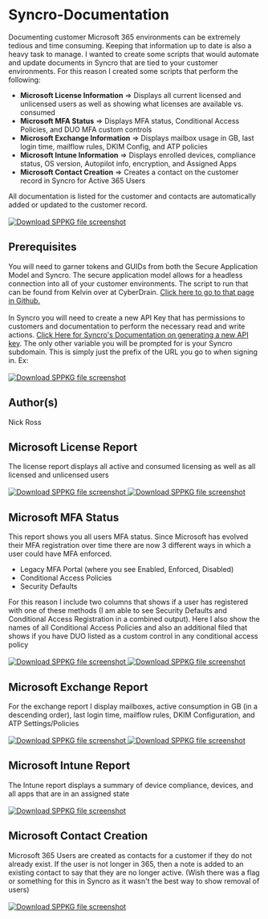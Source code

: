 # Syncro-Documentation

Documenting customer Microsoft 365 environments can be extremely tedious and time consuming. Keeping that information up to date is also a heavy task to manage. I wanted to create some scripts that would automate and update documents in Syncro that are tied to your customer environments. For this reason I created some scripts that perform the following:
<ul>
 	<li><strong>Microsoft License Information</strong> =&gt; Displays all current licensed and unlicensed users as well as showing what licenses are available vs. consumed</li>
 	<li><strong>Microsoft MFA Status</strong> =&gt; Displays MFA status, Conditional Access Policies, and DUO MFA custom controls</li>
 	<li><strong>Microsoft Exchange Information</strong> =&gt; Displays mailbox usage in GB, last login time, mailflow rules, DKIM Config, and ATP policies</li>
 	<li><strong>Microsoft Intune Information</strong> =&gt; Displays enrolled devices, compliance status, OS version, Autopilot info, encryption, and Assigned Apps</li>
 	<li><strong>Microsoft Contact Creation</strong></span> =&gt; Creates a contact on the customer record in Syncro for Active 365 Users</li>
</ul>
<div>All documentation is listed for the customer and contacts are automatically added or updated to the customer record.</div>
<br>
<a target="_blank" href="/Syncro/pic8.png">
<img src="/Syncro/pic8.png" alt="Download SPPKG file screenshot" style="max-width:100%;">
</a>

<h2>Prerequisites</h2>
You will need to garner tokens and GUIDs from both the Secure Application Model and Syncro. The secure application model allows for a headless connection into all of your customer environments. The script to run that can be found from Kelvin over at CyberDrain. <a href="https://github.com/KelvinTegelaar/SecureAppModel/blob/master/Create-SecureAppModel.ps1">Click here to go to that page in Github.</a>
<br></br>
In Syncro you will need to create a new API Key that has permissions to customers and documentation to perform the necessary read and write actions. <a href="https://help.syncromsp.com/hc/en-us/articles/360048794414-API-Tokens">Click Here for Syncro's Documentation on generating a new API key</a>. The only other variable you will be prompted for is your Syncro subdomain. This is simply just the prefix of the URL you go to when signing in. Ex:
<br></br>
<a target="_blank" href="/Syncro/pic15.png">
<img src="/Syncro/pic15.png" alt="Download SPPKG file screenshot" style="max-width:100%;">
</a>

<h2>Author(s)</h2>
Nick Ross

<h2>Microsoft License Report</h2>

The license report displays all active and consumed licensing as well as all licensed and unlicensed users
<br></br>
<a target="_blank" href="/Syncro/pic6.png">
<img src="/Syncro/pic6.png" alt="Download SPPKG file screenshot" style="max-width:100%;">
</a>
<a target="_blank" href="/Syncro/pic7.png">
<img src="/Syncro/pic7.png" alt="Download SPPKG file screenshot" style="max-width:100%;">
</a>

<h2>Microsoft MFA Status</h2>

This report shows you all users MFA status. Since Microsoft has evolved their MFA registration over time there are now 3 different ways in which a user could have MFA enforced.
<ul>
 	<li>Legacy MFA Portal (where you see Enabled, Enforced, Disabled)</li>
 	<li>Conditional Access Policies</li>
 	<li>Security Defaults</li>
</ul>
For this reason I include two columns that shows if a user has registered with one of these methods (I am able to see Security Defaults and Conditional Access Registration in a combined output). Here I also show the names of all Conditional Access Policies and also an additional filed that shows if you have DUO listed as a custom control in any conditional access policy
<br></br>
<a target="_blank" href="/Syncro/pic9.png">
<img src="/Syncro/pic9.png" alt="Download SPPKG file screenshot" style="max-width:100%;">
</a>
<a target="_blank" href="/Syncro/pic10.png">
<img src="/Syncro/pic10.png" alt="Download SPPKG file screenshot" style="max-width:100%;">
</a>

<h2>Microsoft Exchange Report</h2>
For the exchange report I display mailboxes, active consumption in GB (in a descending order), last login time, mailflow rules, DKIM Configuration, and ATP Settings/Policies
<br></br>
<a target="_blank" href="/Syncro/pic11.png">
<img src="/Syncro/pic11.png" alt="Download SPPKG file screenshot" style="max-width:100%;">
</a>
<a target="_blank" href="/Syncro/pic12.png">
<img src="/Syncro/pic12.png" alt="Download SPPKG file screenshot" style="max-width:100%;">
</a>

<h2>Microsoft Intune Report</h2>
The Intune report displays a summary of device compliance, devices, and all apps that are in an assigned state
<br></br>
<a target="_blank" href="/Syncro/pic13.png">
<img src="/Syncro/pic13.png" alt="Download SPPKG file screenshot" style="max-width:100%;">
</a>

<h2>Microsoft Contact Creation</h2>
Microsoft 365 Users are created as contacts for a customer if they do not already exist. If the user is not longer in 365, then a note is added to an existing contact to say that they are no longer active. (Wish there was a flag or something for this in Syncro as it wasn't the best way to show removal of users)
<br></br>
<a target="_blank" href="/Syncro/pic14.png">
<img src="/Syncro/pic14.png" alt="Download SPPKG file screenshot" style="max-width:100%;">
</a>

